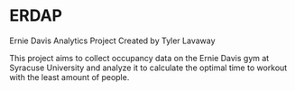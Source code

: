 # ERDAP
Ernie Davis Analytics Project
Created by Tyler Lavaway

This project aims to collect occupancy data on the Ernie Davis gym at Syracuse University and analyze it to calculate the optimal time to workout
with the least amount of people.
